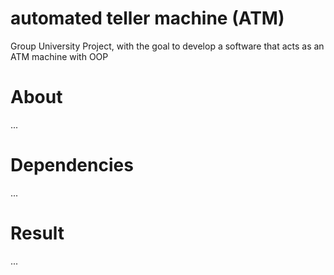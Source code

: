 # automated teller machine (ATM)
Group University Project, with the goal to develop a software that acts as an ATM machine with OOP

# About
...
# Dependencies 
...
# Result
...



